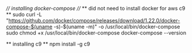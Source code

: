 *// installing docker-compose //*
** did not need to install docker for aws c9 **
sudo curl -L "https://github.com/docker/compose/releases/download/1.22.0/docker-compose-$(uname -s)-$(uname -m)"  -o /usr/local/bin/docker-compose
sudo chmod +x /usr/local/bin/docker-compose
docker-compose --version

** installing c9 **
npm install -g c9
